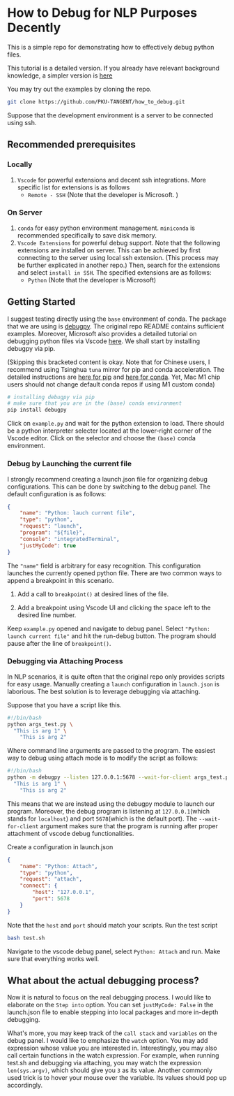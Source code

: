 # How to Debug for NLP Purposes Decently
This is a simple repo for demonstrating how to effectively debug python files.

This tutorial is a detailed version. If you already have relevant background knowledge, a simpler version is [here](https://github.com/PKU-TANGENT/how_to_debug/blob/main/simpler_version.md)

You may try out the examples by cloning the repo.
```bash
git clone https://github.com/PKU-TANGENT/how_to_debug.git
```

Suppose that the development environment is a server to be connected using ssh. 
## Recommended prerequisites
### Locally
1. `Vscode` for powerful extensions and decent ssh integrations. More specific list for extensions is as follows
    - `Remote - SSH` (Note that the developer is Microsoft. )
### On Server
1. `conda` for easy python environment management. `miniconda` is recommended specifically to save disk memory.
2. `Vscode Extensions` for powerful debug support. Note that the following extensions are installed on server. This can be achieved by first connecting to the server using local ssh extension. (This process may be further explicated in another repo.) Then, search for the extensions and select `install in SSH`. The specified extensions are as follows:
    -  `Python` (Note that the developer is Microsoft)
## Getting Started
I suggest testing directly using the `base` environment of conda. The package that we are using is [debugpy](https://github.com/microsoft/debugpy). The original repo README contains sufficient examples. Moreover, Microsoft also provides a detailed tutorial on debugging python files via Vscode [here](https://code.visualstudio.com/docs/python/debugging). We shall start by installing debugpy via pip.

(Skipping this bracketed content is okay. Note that for Chinese users, I recommend using Tsinghua `tuna` mirror for pip and conda acceleration. The detailed instructions are [here for pip](https://mirrors.tuna.tsinghua.edu.cn/help/pypi/) and [here for conda](https://mirrors.tuna.tsinghua.edu.cn/help/anaconda/). Yet, Mac M1 chip users should not change default conda repos if using M1 custom conda)
```bash
# installing debugpy via pip
# make sure that you are in the (base) conda environment
pip install debugpy
```

Click on `example.py` and wait for the python extension to load. There should be a python interpreter selecter located at the lower-right corner of the Vscode editor. Click on the selector and choose the `(base)` conda environment.
### Debug by Launching the current file
I strongly recommend creating a launch.json file for organizing debug configurations. This can be done by switching to the debug panel. The default configuration is as follows:
```json
{
    "name": "Python: lauch current file",
    "type": "python",
    "request": "launch",
    "program": "${file}",
    "console": "integratedTerminal",
    "justMyCode": true
}
```
The `"name"` field is arbitrary for easy recognition. This configuration launches the currently opened python file. There are two common ways to append a breakpoint in this scenario. 

1. Add a call to `breakpoint()` at desired lines of the file. 

2. Add a breakpoint using Vscode UI and clicking the space left to the desired line number.

Keep `example.py` opened and navigate to debug panel. Select `"Python: launch current file"` and hit the run-debug button. The program should pause after the line of `breakpoint()`.
### Debugging via Attaching Process
In NLP scenarios, it is quite often that the original repo only provides scripts for easy usage. Manually creating a `launch` configuration in `launch.json` is laborious. The best solution is to leverage debugging via attaching. 

Suppose that you have a script like this. 
```bash
#!/bin/bash
python args_test.py \
  "This is arg 1" \
    "This is arg 2"
```
Where command line arguments are passed to the program. The easiest way to debug using attach mode is to modify the script as follows:
```bash
#!/bin/bash
python -m debugpy --listen 127.0.0.1:5678 --wait-for-client args_test.py \
  "This is arg 1" \
    "This is arg 2"
```
This means that we are instead using the debugpy module to launch our program. Moreover, the debug program is listening at `127.0.0.1`(which stands for `localhost`) and port `5678`(which is the default port). The `--wait-for-client` argument makes sure that the program is running after proper attachment of vscode debug functionalities.

Create a configuration in launch.json
```json
{
    "name": "Python: Attach",
    "type": "python",
    "request": "attach",
    "connect": {
        "host": "127.0.0.1",
        "port": 5678
    }
}
```
Note that the `host` and `port` should match your scripts.
Run the test script
```bash
bash test.sh
```
Navigate to the vscode debug panel, select `Python: Attach` and run. Make sure that everything works well. 

## What about the actual debugging process?
Now it is natural to focus on the real debugging process. I would like to elaborate on the `Step into` option. You can set `justMyCode: False` in the launch.json file to enable stepping into local packages and more in-depth debugging. 

What's more, you may keep track of the `call stack` and `variables` on the debug panel. I would like to emphasize the `watch` option. You may add expression whose value you are interested in. Interestingly, you may also call certain functions in the watch expression. For example, when running test.sh and debugging via attaching, you may watch the expression `len(sys.argv)`, which should give you `3` as its value. Another commonly used trick is to hover your mouse over the variable. Its values should pop up accordingly.
